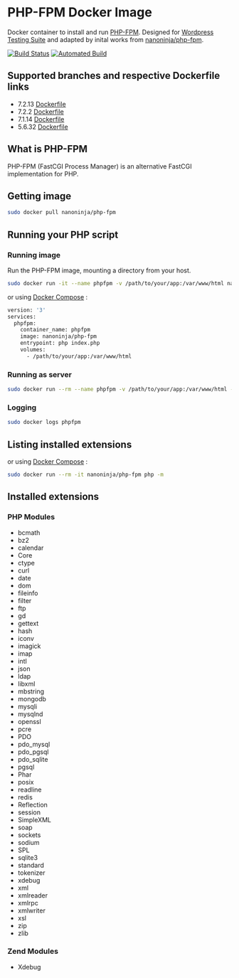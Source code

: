 # PHP-FPM Docker Image

Docker container to install and run [PHP-FPM](https://php-fpm.org/). Designed for [Wordpress Testing Suite](https://github.com/koconder/wordpress-test-template) and adapted by inital works from [nanoninja/php-fpm](https://github.com/nanoninja/php-fpm).

[![Build Status](https://travis-ci.org/koconder/wordpress-test-dockerimages.svg?branch=master)](https://travis-ci.org/nanoninja/php-fpm) [![Automated Build](https://img.shields.io/docker/automated/jrottenberg/ffmpeg.svg)](https://hub.docker.com/r/koconder/wordpress-test-dockerimages/builds/)

## Supported branches and respective Dockerfile links

- 7.2.13 [Dockerfile](https://github.com/koconder/wordpress-test-dockerimages/blob/7.2.13/Dockerfile)
- 7.2.2 [Dockerfile](https://github.com/koconder/wordpress-test-dockerimages/blob/7.2/Dockerfile)
- 7.1.14 [Dockerfile](https://github.com/koconder/wordpress-test-dockerimages/blob/7.1/Dockerfile)
- 5.6.32 [Dockerfile](https://github.com/koconder/wordpress-test-dockerimages/blob/5.6/Dockerfile)

## What is PHP-FPM

PHP-FPM (FastCGI Process Manager) is an alternative FastCGI implementation for PHP.

## Getting image

```sh
sudo docker pull nanoninja/php-fpm
```

## Running your PHP script

### Running image

Run the PHP-FPM image, mounting a directory from your host.

```sh
sudo docker run -it --name phpfpm -v /path/to/your/app:/var/www/html nanoninja/php-fpm php index.php
```

or using [Docker Compose](https://docs.docker.com/compose/) :

```sh
version: '3'
services:
  phpfpm:
    container_name: phpfpm
    image: nanoninja/php-fpm
    entrypoint: php index.php
    volumes:
      - /path/to/your/app:/var/www/html
```

### Running as server

```sh
sudo docker run --rm --name phpfpm -v /path/to/your/app:/var/www/html -p 3000:3000 nanoninja/php-fpm php-fpm -S="0.0.0.0:3000" -t="/var/www/html"
```

### Logging

```sh
sudo docker logs phpfpm
```

## Listing installed extensions

or using [Docker Compose](https://docs.docker.com/compose/) :

```sh
sudo docker run --rm -it nanoninja/php-fpm php -m
```

## Installed extensions

### PHP Modules

- bcmath
- bz2
- calendar
- Core
- ctype
- curl
- date
- dom
- fileinfo
- filter
- ftp
- gd
- gettext
- hash
- iconv
- imagick
- imap
- intl
- json
- ldap
- libxml
- mbstring
- mongodb
- mysqli
- mysqlnd
- openssl
- pcre
- PDO
- pdo_mysql
- pdo_pgsql
- pdo_sqlite
- pgsql
- Phar
- posix
- readline
- redis
- Reflection
- session
- SimpleXML
- soap
- sockets
- sodium
- SPL
- sqlite3
- standard
- tokenizer
- xdebug
- xml
- xmlreader
- xmlrpc
- xmlwriter
- xsl
- zip
- zlib

### Zend Modules

- Xdebug
